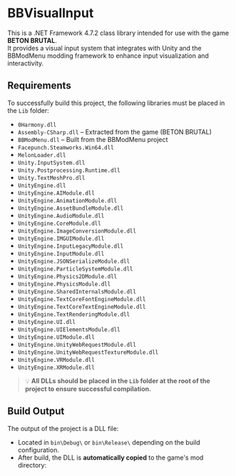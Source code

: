 # BBVisualInput

This is a .NET Framework 4.7.2 class library intended for use with the game **BETON BRUTAL**.  
It provides a visual input system that integrates with Unity and the BBModMenu modding framework to enhance input visualization and interactivity.

## Requirements

To successfully build this project, the following libraries must be placed in the `Lib` folder:

- `0Harmony.dll`
- `Assembly-CSharp.dll` – Extracted from the game (BETON BRUTAL)
- `BBModMenu.dll` – Built from the BBModMenu project
- `Facepunch.Steamworks.Win64.dll`
- `MelonLoader.dll`
- `Unity.InputSystem.dll`
- `Unity.Postprocessing.Runtime.dll`
- `Unity.TextMeshPro.dll`
- `UnityEngine.dll`
- `UnityEngine.AIModule.dll`
- `UnityEngine.AnimationModule.dll`
- `UnityEngine.AssetBundleModule.dll`
- `UnityEngine.AudioModule.dll`
- `UnityEngine.CoreModule.dll`
- `UnityEngine.ImageConversionModule.dll`
- `UnityEngine.IMGUIModule.dll`
- `UnityEngine.InputLegacyModule.dll`
- `UnityEngine.InputModule.dll`
- `UnityEngine.JSONSerializeModule.dll`
- `UnityEngine.ParticleSystemModule.dll`
- `UnityEngine.Physics2DModule.dll`
- `UnityEngine.PhysicsModule.dll`
- `UnityEngine.SharedInternalsModule.dll`
- `UnityEngine.TextCoreFontEngineModule.dll`
- `UnityEngine.TextCoreTextEngineModule.dll`
- `UnityEngine.TextRenderingModule.dll`
- `UnityEngine.UI.dll`
- `UnityEngine.UIElementsModule.dll`
- `UnityEngine.UIModule.dll`
- `UnityEngine.UnityWebRequestModule.dll`
- `UnityEngine.UnityWebRequestTextureModule.dll`
- `UnityEngine.VRModule.dll`
- `UnityEngine.XRModule.dll`

> 💡 **All DLLs should be placed in the `Lib` folder at the root of the project to ensure successful compilation.**

## Build Output

The output of the project is a DLL file:
- Located in `bin\Debug\` or `bin\Release\` depending on the build configuration.
- After build, the DLL is **automatically copied** to the game's mod directory:

